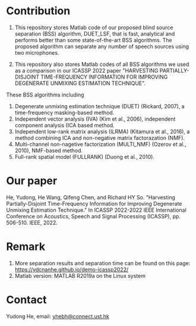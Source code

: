 # Contribution
1. This repository stores Matlab code of our proposed blind source separation (BSS) algorithm, DUET_LSF, that is fast, analytical and performs better than some state-of-the-art BSS algorithms. The proposed algorithm can separate any number of speech sources using two microphones.

2. This repository also stores Matlab codes of all BSS algorithms we used as a comparison in our ICASSP 2022 paper "HARVESTING PARTIALLY-DISJOINT TIME-FREQUENCY INFORMATION FOR IMPROVING DEGENERATE UNMIXING ESTIMATION TECHNIQUE".

These BSS algorithms including
1. Degenerate unmixing estimation technique (DUET) (Rickard, 2007), a time-frequency masking-based method.
2. Independent vector analysis (IVA) (Kim et al., 2006), independent component analysis (ICA based method.
3. Independent low-rank matrix analysis (ILRMA) (Kitamura et al., 2016), a method combining ICA and non-negative matrix factorazation (NMF).
4. Multi-channel non-nagetive factorization (MULTI_NMF) (Ozerov et al., 2010), NMF-based method.
4. Full-rank spatial model (FULLRANK) (Duong et al., 2010).
# Our paper
He, Yudong, He Wang, Qifeng Chen, and Richard HY So. "Harvesting Partially-Disjoint Time-Frequency Information for Improving Degenerate Unmixing Estimation Technique." In ICASSP 2022-2022 IEEE International Conference on Acoustics, Speech and Signal Processing (ICASSP), pp. 506-510. IEEE, 2022.

# Remark
1. More separation results and separation time can be found on this page: https://ydcnanhe.github.io/demo-icassp2022/
2. Matlab version: MATLAB R2019a on the Linux system
# Contact
Yudong He, email: yhebh@connect.ust.hk

